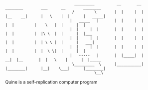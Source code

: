 								   _________          __       __        ________        ___      __        ________
								  /         \        |  | 	  |  |      |__    __|      |   \    |  |      |   _____|
								 |   _____   |       |  |	  |  |         |  |         |    \   |  |      |  |
								 |  |     |  |       |  |	  |  |         |  |         |  |\ \  |  |      |  |___
								 |  |     |  |       |  |	  |  |         |  |         |  | \ \ |  |      |   ___|
								 |  |     |  |       |  |	  |  |         |  |         |  |  \ \|  |      |  |
								 |   -----   |       |  |_____|  |       __|  |__       |  |   \    |      |  |_____
								  \_________  \      |___________|      |________|      |__|    \___|      |________|
								            \__\

Quine is a self-replication computer program
